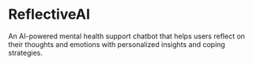 # ReflectiveAI
An AI-powered mental health support chatbot that helps users reflect on their thoughts and emotions with personalized insights and coping strategies.
